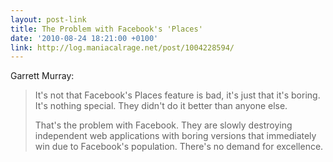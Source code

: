 ```yaml
---
layout: post-link
title: The Problem with Facebook's 'Places'
date: '2010-08-24 18:21:00 +0100'
link: http://log.maniacalrage.net/post/1004228594/
---
```

Garrett Murray:

> It's not that Facebook's Places feature is bad, it's just that it's boring. It's nothing special. They didn't do it better than anyone else.
>
> That's the problem with Facebook. They are slowly destroying independent web applications with boring versions that immediately win due to Facebook's population. There's no demand for excellence.